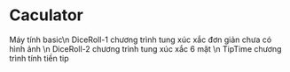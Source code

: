 # Caculator
Máy tính basic\n
DiceRoll-1 chương trình tung xúc xắc đơn giản chưa có hình ảnh \n
DiceRoll-2 chương trình tung xúc xắc 6 mặt \n 
TipTime chương trình tính tiền tip
